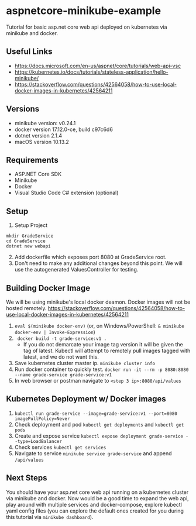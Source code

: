 # aspnetcore-minikube-example

Tutorial for basic asp.net core web api deployed on kubernetes via minikube and docker.

## Useful Links
* https://docs.microsoft.com/en-us/aspnet/core/tutorials/web-api-vsc
* https://kubernetes.io/docs/tutorials/stateless-application/hello-minikube/
* https://stackoverflow.com/questions/42564058/how-to-use-local-docker-images-in-kubernetes/42564211

## Versions
* minikube version: v0.24.1
* docker version 17.12.0-ce, build c97c6d6
* dotnet version 2.1.4
* macOS version 10.13.2

## Requirements
* ASP.NET Core SDK
* Minikube
* Docker
* Visual Studio Code C# extension (optional)

## Setup

1. Setup Project 
``` 
mkdir GradeService
cd GradeService
dotnet new webapi
```
2. Add dockerfile which exposes port 8080 at GradeService root.
3. Don't need to make any additional changes beyond this point. We will use the autogenerated ValuesController for testing.

## Building Docker Image

We will be using minikube's local docker deamon. Docker images will not be hosted remotely. https://stackoverflow.com/questions/42564058/how-to-use-local-docker-images-in-kubernetes/42564211

1. ```eval $(minikube docker-env)``` (or, on Windows/PowerShell: ```& minikube docker-env | Invoke-Expression```)
2. ``` docker build -t grade-service:v1 .```
    * If you do not demarcate your image tag version it will be given the tag of latest. Kubectl will attempt to remotely pull images tagged with latest, and we do not want this.
3. Save kubernetes cluster master ip. ```minikube cluster info``` 
4. Run docker container to quickly test. ```docker run -it --rm -p 8080:8080 --name grade-service grade-service:v1```
5. In web browser or postman navigate to ```<step 3 ip>:8080/api/values```

## Kubernetes Deployment w/ Docker images
1. ```kubectl run grade-service --image=grade-service:v1 --port=8080 imagePullPolicy=Never```
2. Check deployment and pod ```kubectl get deployments``` and ```kubectl get pods``` 
3. Create and expose service ```kubectl expose deployment grade-service --type=LoadBalancer```
4. Check services ```kubectl get services```
5. Navigate to service ```minikube service grade-service``` and append ```/api/values```

## Next Steps
You should have your asp.net core web api running on a kubernetes cluster via minikube and docker. Now would be a good time to expand the web api, play around with multiple services and docker-compose, explore kubectl yaml config files (you can explore the default ones created for you during this tutorial via `minikube dashboard`).

